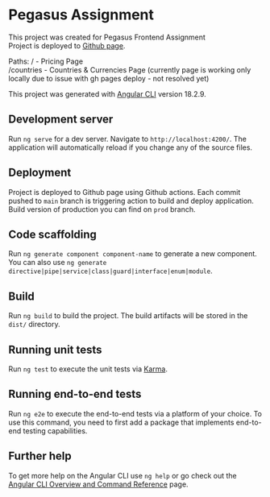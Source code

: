 # Pegasus Assignment

This project was created for Pegasus Frontend Assignment  
Project is deployed to [Github page](https://mbudnikdolittle.github.io/pegasus-assignment/).

Paths:
/ - Pricing Page  
/countries - Countries & Currencies Page (currently page is working only locally due to issue with gh pages deploy - not resolved yet)


This project was generated with [Angular CLI](https://github.com/angular/angular-cli) version 18.2.9.

## Development server

Run `ng serve` for a dev server. Navigate to `http://localhost:4200/`. The application will automatically reload if you change any of the source files.

## Deployment

Project is deployed to Github page using Github actions. Each commit pushed to `main` branch is triggering action to build and deploy application. Build version of production you can find on `prod` branch. 

## Code scaffolding

Run `ng generate component component-name` to generate a new component. You can also use `ng generate directive|pipe|service|class|guard|interface|enum|module`.

## Build

Run `ng build` to build the project. The build artifacts will be stored in the `dist/` directory.

## Running unit tests

Run `ng test` to execute the unit tests via [Karma](https://karma-runner.github.io).

## Running end-to-end tests

Run `ng e2e` to execute the end-to-end tests via a platform of your choice. To use this command, you need to first add a package that implements end-to-end testing capabilities.

## Further help

To get more help on the Angular CLI use `ng help` or go check out the [Angular CLI Overview and Command Reference](https://angular.dev/tools/cli) page.

